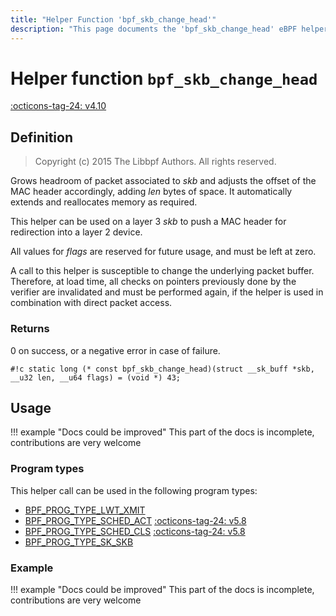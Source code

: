 ```yaml
---
title: "Helper Function 'bpf_skb_change_head'"
description: "This page documents the 'bpf_skb_change_head' eBPF helper function, including its definition, usage, program types that can use it, and examples."
---
```

# Helper function `bpf_skb_change_head`

<!-- [FEATURE_TAG](bpf_skb_change_head) -->
[:octicons-tag-24: v4.10](https://github.com/torvalds/linux/commit/3a0af8fd61f90920f6fa04e4f1e9a6a73c1b4fd2)
<!-- [/FEATURE_TAG] -->

## Definition

> Copyright (c) 2015 The Libbpf Authors. All rights reserved.


<!-- [HELPER_FUNC_DEF] -->
Grows headroom of packet associated to _skb_ and adjusts the offset of the MAC header accordingly, adding _len_ bytes of space. It automatically extends and reallocates memory as required.

This helper can be used on a layer 3 _skb_ to push a MAC header for redirection into a layer 2 device.

All values for _flags_ are reserved for future usage, and must be left at zero.

A call to this helper is susceptible to change the underlying packet buffer. Therefore, at load time, all checks on pointers previously done by the verifier are invalidated and must be performed again, if the helper is used in combination with direct packet access.

### Returns

0 on success, or a negative error in case of failure.

`#!c static long (* const bpf_skb_change_head)(struct __sk_buff *skb, __u32 len, __u64 flags) = (void *) 43;`
<!-- [/HELPER_FUNC_DEF] -->

## Usage

!!! example "Docs could be improved"
    This part of the docs is incomplete, contributions are very welcome

### Program types

This helper call can be used in the following program types:

<!-- DO NOT EDIT MANUALLY -->
<!-- [HELPER_FUNC_PROG_REF] -->
 * [BPF_PROG_TYPE_LWT_XMIT](../program-type/BPF_PROG_TYPE_LWT_XMIT.md)
 * [BPF_PROG_TYPE_SCHED_ACT](../program-type/BPF_PROG_TYPE_SCHED_ACT.md) [:octicons-tag-24: v5.8](https://github.com/torvalds/linux/commit/6f3f65d80dac8f2bafce2213005821fccdce194c)
 * [BPF_PROG_TYPE_SCHED_CLS](../program-type/BPF_PROG_TYPE_SCHED_CLS.md) [:octicons-tag-24: v5.8](https://github.com/torvalds/linux/commit/6f3f65d80dac8f2bafce2213005821fccdce194c)
 * [BPF_PROG_TYPE_SK_SKB](../program-type/BPF_PROG_TYPE_SK_SKB.md)
<!-- [/HELPER_FUNC_PROG_REF] -->

### Example

!!! example "Docs could be improved"
    This part of the docs is incomplete, contributions are very welcome
